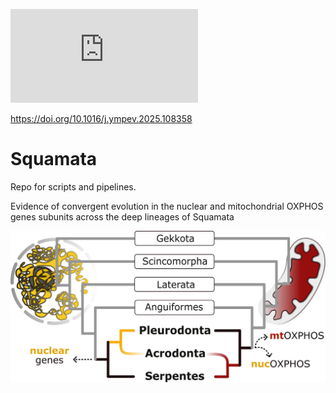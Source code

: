 

[![Citation Badge](https://api.juleskreuer.eu/citation-badge.php?https://doi.org/10.1016/j.ympev.2025.108358)](https://juleskreuer.eu/citation-badge/)

https://doi.org/10.1016/j.ympev.2025.108358

# Squamata

Repo for scripts and pipelines. 

Evidence of convergent evolution in the nuclear and mitochondrial OXPHOS genes subunits across the deep lineages of Squamata


![GraphicalAbstract_2.png](GraphicalAbstract_2.png)


